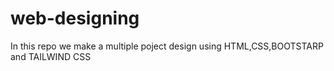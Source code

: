 # web-designing
In this repo we make a multiple poject design using HTML,CSS,BOOTSTARP and TAILWIND CSS
